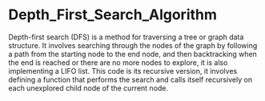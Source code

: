 # Depth_First_Search_Algorithm
Depth-first search (DFS) is a method for traversing a tree or graph data structure. It involves searching through the nodes of the graph by following a path from the starting node to the end node, and then backtracking when the end is reached or there are no more nodes to explore, it is also implementing a LIFO list.
This code  is its recursive version, it involves defining a function that performs the search and calls itself recursively on each unexplored child node of the current node. 
